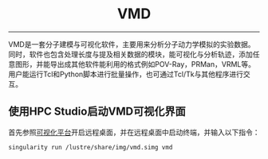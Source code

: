 # <center>VMD</center>

---------

VMD是一套分子建模与可视化软件，主要用来分析分子动力学模拟的实验数据。同时，软件也包含处理长度与提及相关数据的模块，能可视化与分析轨迹，添加任意图形，并能导出成其他软件能利用的格式例如POV-Ray，PRMan，VRML等。用户能运行Tcl和Python脚本进行批量操作，也可通过Tcl/Tk与其他程序进行交互。

## 使用HPC Studio启动VMD可视化界面

首先参照[可视化平台](../../login/HpcStudio/)开启远程桌面，并在远程桌面中启动终端，并输入以下指令：

```bash
singularity run /lustre/share/img/vmd.simg vmd
```